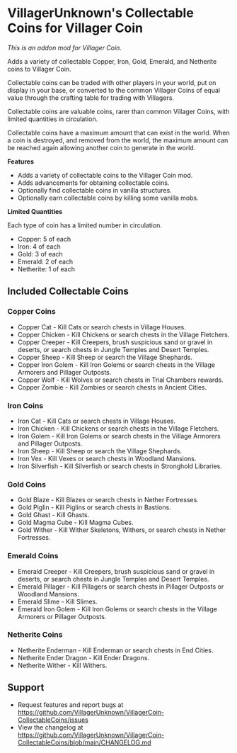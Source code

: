 # VillagerUnknown's Collectable Coins for Villager Coin

_This is an addon mod for Villager Coin._

Adds a variety of collectable Copper, Iron, Gold, Emerald, and Netherite coins to Villager Coin.

Collectable coins can be traded with other players in your world, put on display in your base, or converted to the common Villager Coins of equal value through the crafting table for trading with Villagers.

Collectable coins are valuable coins, rarer than common Villager Coins, with limited quantities in circulation. 

Collectable coins have a maximum amount that can exist in the world. 
When a coin is destroyed, and removed from the world, the maximum amount can be reached again allowing another coin to generate in the world.

**Features**

* Adds a variety of collectable coins to the Villager Coin mod.
* Adds advancements for obtaining collectable coins.
* Optionally find collectable coins in vanilla structures.
* Optionally earn collectable coins by killing some vanilla mobs.

**Limited Quantities**

Each type of coin has a limited number in circulation.

- Copper: 5 of each
- Iron: 4 of each
- Gold: 3 of each
- Emerald: 2 of each
- Netherite: 1 of each

## Included Collectable Coins

### Copper Coins

- Copper Cat - Kill Cats or search chests in Village Houses.
- Copper Chicken - Kill Chickens or search chests in the Village Fletchers.
- Copper Creeper - Kill Creepers, brush suspicious sand or gravel in deserts, or search chests in Jungle Temples and Desert Temples.
- Copper Sheep - Kill Sheep or search the Village Shephards.
- Copper Iron Golem - Kill Iron Golems or search chests in the Village Armorers and Pillager Outposts.
- Copper Wolf - Kill Wolves or search chests in Trial Chambers rewards.
- Copper Zombie - Kill Zombies or search chests in Ancient Cities.

### Iron Coins

- Iron Cat - Kill Cats or search chests in Village Houses.
- Iron Chicken - Kill Chickens or search chests in the Village Fletchers.
- Iron Golem - Kill Iron Golems or search chests in the Village Armorers and Pillager Outposts.
- Iron Sheep - Kill Sheep or search the Village Shephards.
- Iron Vex - Kill Vexes or search chests in Woodland Mansions.
- Iron Silverfish - Kill Silverfish or search chests in Stronghold Libraries.

### Gold Coins

- Gold Blaze - Kill Blazes or search chests in Nether Fortresses.
- Gold Piglin - Kill Piglins or search chests in Bastions.
- Gold Ghast - Kill Ghasts.
- Gold Magma Cube - Kill Magma Cubes.
- Gold Wither - Kill Wither Skeletons, Withers, or search chests in Nether Fortresses.

### Emerald Coins

- Emerald Creeper - Kill Creepers, brush suspicious sand or gravel in deserts, or search chests in Jungle Temples and Desert Temples.
- Emerald Pillager - Kill Pillagers or search chests in Pillager Outposts or Woodland Mansions.
- Emerald Slime - Kill Slimes.
- Emerald Iron Golem - Kill Iron Golems or search chests in the Village Armorers or Pillager Outposts.

### Netherite Coins

- Netherite Enderman - Kill Enderman or search chests in End Cities.
- Netherite Ender Dragon - Kill Ender Dragons.
- Netherite Wither - Kill Withers.

## Support

* Request features and report bugs at https://github.com/VillagerUnknown/VillagerCoin-CollectableCoins/issues
* View the changelog at https://github.com/VillagerUnknown/VillagerCoin-CollectableCoins/blob/main/CHANGELOG.md

